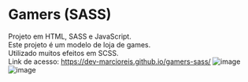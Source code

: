 # Gamers (SASS)
Projeto em HTML, SASS e JavaScript.<br>
Este projeto é um modelo de loja de games.<br>
Utilizado muitos efeitos em SCSS.<br>
Link de acesso: https://dev-marcioreis.github.io/gamers-sass/
![image](https://user-images.githubusercontent.com/122680054/220485626-a7c1259b-4e67-4ba5-811d-26015578b529.png)
![image](https://user-images.githubusercontent.com/122680054/220485684-e5abd9a0-16ba-44da-9662-32a626bb66c2.png)


